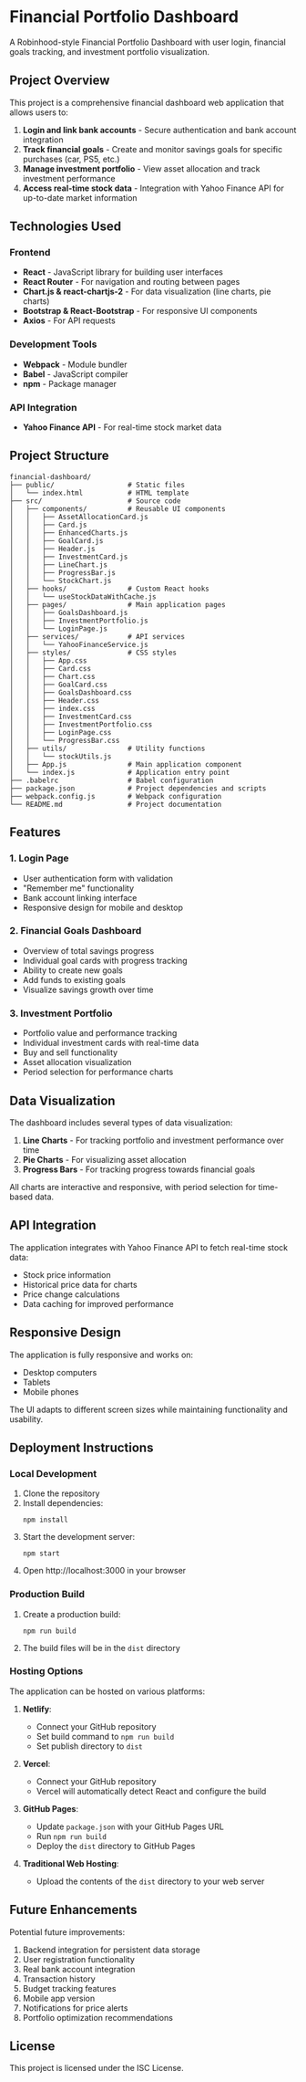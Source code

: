 # Financial Portfolio Dashboard

A Robinhood-style Financial Portfolio Dashboard with user login, financial goals tracking, and investment portfolio visualization.

## Project Overview

This project is a comprehensive financial dashboard web application that allows users to:

1. **Login and link bank accounts** - Secure authentication and bank account integration
2. **Track financial goals** - Create and monitor savings goals for specific purchases (car, PS5, etc.)
3. **Manage investment portfolio** - View asset allocation and track investment performance
4. **Access real-time stock data** - Integration with Yahoo Finance API for up-to-date market information

## Technologies Used

### Frontend
- **React** - JavaScript library for building user interfaces
- **React Router** - For navigation and routing between pages
- **Chart.js & react-chartjs-2** - For data visualization (line charts, pie charts)
- **Bootstrap & React-Bootstrap** - For responsive UI components
- **Axios** - For API requests

### Development Tools
- **Webpack** - Module bundler
- **Babel** - JavaScript compiler
- **npm** - Package manager

### API Integration
- **Yahoo Finance API** - For real-time stock market data

## Project Structure

```
financial-dashboard/
├── public/                  # Static files
│   └── index.html           # HTML template
├── src/                     # Source code
│   ├── components/          # Reusable UI components
│   │   ├── AssetAllocationCard.js
│   │   ├── Card.js
│   │   ├── EnhancedCharts.js
│   │   ├── GoalCard.js
│   │   ├── Header.js
│   │   ├── InvestmentCard.js
│   │   ├── LineChart.js
│   │   ├── ProgressBar.js
│   │   └── StockChart.js
│   ├── hooks/               # Custom React hooks
│   │   └── useStockDataWithCache.js
│   ├── pages/               # Main application pages
│   │   ├── GoalsDashboard.js
│   │   ├── InvestmentPortfolio.js
│   │   └── LoginPage.js
│   ├── services/            # API services
│   │   └── YahooFinanceService.js
│   ├── styles/              # CSS styles
│   │   ├── App.css
│   │   ├── Card.css
│   │   ├── Chart.css
│   │   ├── GoalCard.css
│   │   ├── GoalsDashboard.css
│   │   ├── Header.css
│   │   ├── index.css
│   │   ├── InvestmentCard.css
│   │   ├── InvestmentPortfolio.css
│   │   ├── LoginPage.css
│   │   └── ProgressBar.css
│   ├── utils/               # Utility functions
│   │   └── stockUtils.js
│   ├── App.js               # Main application component
│   └── index.js             # Application entry point
├── .babelrc                 # Babel configuration
├── package.json             # Project dependencies and scripts
├── webpack.config.js        # Webpack configuration
└── README.md                # Project documentation
```

## Features

### 1. Login Page
- User authentication form with validation
- "Remember me" functionality
- Bank account linking interface
- Responsive design for mobile and desktop

### 2. Financial Goals Dashboard
- Overview of total savings progress
- Individual goal cards with progress tracking
- Ability to create new goals
- Add funds to existing goals
- Visualize savings growth over time

### 3. Investment Portfolio
- Portfolio value and performance tracking
- Individual investment cards with real-time data
- Buy and sell functionality
- Asset allocation visualization
- Period selection for performance charts

## Data Visualization

The dashboard includes several types of data visualization:

1. **Line Charts** - For tracking portfolio and investment performance over time
2. **Pie Charts** - For visualizing asset allocation
3. **Progress Bars** - For tracking progress towards financial goals

All charts are interactive and responsive, with period selection for time-based data.

## API Integration

The application integrates with Yahoo Finance API to fetch real-time stock data:

- Stock price information
- Historical price data for charts
- Price change calculations
- Data caching for improved performance

## Responsive Design

The application is fully responsive and works on:
- Desktop computers
- Tablets
- Mobile phones

The UI adapts to different screen sizes while maintaining functionality and usability.

## Deployment Instructions

### Local Development

1. Clone the repository
2. Install dependencies:
   ```
   npm install
   ```
3. Start the development server:
   ```
   npm start
   ```
4. Open http://localhost:3000 in your browser

### Production Build

1. Create a production build:
   ```
   npm run build
   ```
2. The build files will be in the `dist` directory

### Hosting Options

The application can be hosted on various platforms:

1. **Netlify**:
   - Connect your GitHub repository
   - Set build command to `npm run build`
   - Set publish directory to `dist`

2. **Vercel**:
   - Connect your GitHub repository
   - Vercel will automatically detect React and configure the build

3. **GitHub Pages**:
   - Update `package.json` with your GitHub Pages URL
   - Run `npm run build`
   - Deploy the `dist` directory to GitHub Pages

4. **Traditional Web Hosting**:
   - Upload the contents of the `dist` directory to your web server

## Future Enhancements

Potential future improvements:

1. Backend integration for persistent data storage
2. User registration functionality
3. Real bank account integration
4. Transaction history
5. Budget tracking features
6. Mobile app version
7. Notifications for price alerts
8. Portfolio optimization recommendations

## License

This project is licensed under the ISC License.
